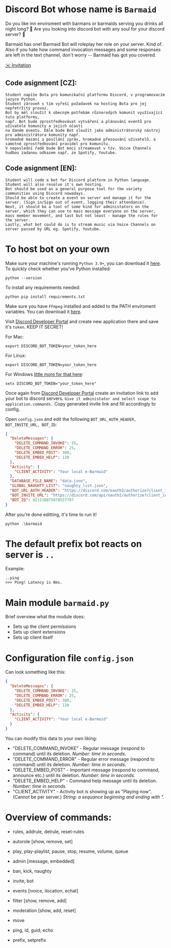 # Discord Bot whose name is `Barmaid`
Do you like inn enviroment with barmans or barmaids serving you drinks all night long? :beer:
Are you looking into discord bot with any soul for your discord server? :ghost:

Barmaid has one! Barmaid Bot will roleplay her role on your server. Kind of.
Also if you hate how command invocation messages and some responses are left in the text channel, don't worry -- Barmaid has got you covered.

[:envelope: Invitation](https://discord.com/oauth2/authorize?client_id=821538075078557707&permissions=8&scope=bot%20applications.commands)

## Code asignment [CZ]:
```
Student napíše Bota pro komunikační platformu Discord, v programovacím jazyce Python.
Student zároveň s tím vyřeší požadavek na hosting Bota pro jej nepřetržitý provoz.
Bot by měl sloužit k obecným potřebám různorodých komunit využívající tuto platformu, 
např. Bot bude zprostředkovávat vytváření a plánování eventů pro uživatele komunity a jejich účasti 
na daném eventu. Dále bude Bot sloužit jako administrátorský nástroj pro administrátora komunity např. 
hromadné mazání a posílání zpráv, hromadné přesouvání uživatelů, a samotné zprostředkování pravidel pro komunitu.
V neposlední řadě bude Bot moci streamovat v tzv. Voice Channels hudbou zadanou odkazem např. ze Spotify, Youtube.
```

## Code asignment [EN]:
```
Student will code a bot for Discord platform in Python language. Student will also resolve it's own hosting.
Bot should be used as a general purpose tool for the variety communities using Discord nowadays.
Should be able to create a event on server and manage it for the server. (Sign in/Sign out of event, logging their attendance).
Next, it should be a tool of some kind for administators on the server, which they can use to mass message everyone on the server, mass member movement, and last but not least - manage the rules for the server.
Lastly, what bot could do is to stream music via Voice Channels on server passed by URL eg. Spotify, Youtube.
```

# To host bot on your own
Make sure your machine's running `Python 3.9+`, you can download it [here](https://www.python.org/).
To quickly check whether you've Python installed:
```
python --version
```
To install any requirements needed:
```
python pip install requirements.txt
```
Make sure you have `FFmpeg` installed and added to the PATH enviroment variables. You can download it [here](https://www.ffmpeg.org/).

Visit [Discord Developer Portal](https://discord.com/developers/applications) and create new application there and save it's  `token`. KEEP IT SECRET!

For Mac:
```
export DISCORD_BOT_TOKEN=your_token_here
```
For Linux:
```
export DISCORD_BOT_TOKEN=your_token_here
```
For Windows [little more for that here](https://phoenixnap.com/kb/windows-set-environment-variable):
```
setx DISCORD_BOT_TOKEN="your_token_here"
```
Once again from [Discord Developer Portal](https://discord.com/developers/applications) create an invitation link to add your bot to discord servers. `Give it administator and select scope to application.commands.` Copy generated invite link and fill accordingly to config.

Open `config.json` and edit the following `BOT_URL_AUTH_HEADER, BOT_INVITE_URL, BOT_ID`:
```json
{
  "DeleteMessages": {
    "DELETE_COMMAND_INVOKE": 15,
    "DELETE_COMMAND_ERROR": 25,
    "DELETE_EMBED_POST": 300,
    "DELETE_EMBED_HELP": 120
  },
  "Activity": {
    "CLIENT_ACTIVITY": "Your local e-Barmaid"
  },
  "DATABASE_FILE_NAME": "data.json",
  "GLOBAL_NAUGHTY_LIST": "naughty_list.json",
  "BOT_URL_AUTH_HEADER": "https://discord.com/oauth2/authorize?client_id=821538075078557707",
  "BOT_INVITE_URL": "https://discord.com/api/oauth2/authorize?client_id=821538075078557707&permissions=8&scope=bot%20applications.commands",
  "BOT_ID": 821538075078557707
}
```
After you're done editting, it's time to run it!
```
python .\barmaid
```


# The default prefix bot reacts on server is `..`

Example:
```
..ping
>>> Pong! Latency is 0ms.
```
# Main module `barmaid.py`
Brief overview what the module does:
- Sets up the client permissions
- Sets up client extensions
- Sets up client itself

# Configuration file `config.json`
Can look something like this:
```json
{
  "DeleteMessages": {
    "DELETE_COMMAND_INVOKE": 15,
    "DELETE_COMMAND_ERROR": 25,
    "DELETE_EMBED_POST": 300,
    "DELETE_EMBED_HELP": 120
  },
  "Activity": {
    "CLIENT_ACTIVITY": "Your local e-Barmaid"
  }
}
```
You can modify this data to your own liking:
- "DELETE_COMMAND_INVOKE" - Regular message (respond to command) until its deletion. *Number: time in seconds.*
- "DELETE_COMMAND_ERROR" - Regular error message (respond to command) until its deletion. *Number: time in seconds.*
- "DELETE_EMBED_POST" - Important message (respond to command, announce etc.) until its deletion. *Number: time in seconds.*
- "DELETE_EMBED_HELP" - Command help message until its deletion. *Number: time in seconds.*
- "CLIENT_ACTIVITY" - Activity bot is showing up as "Playing now". (Cannot be per server.) *String: a sequance beginning and ending with ".*

# Overview of commands:

- rules, addrule, delrule, reset-rules

- autorole [show, remove, set]

- play, play-playlist, pause, stop, resume, volume, queue

- admin [message, embedded]

- ban, kick, naughty

- invite, bot

- events [ivoice, ilocation, echat]

- filter [show, remove, add]

- moderation [show, add, reset]

- move

- ping, id, guid, echo

- prefix, setprefix

